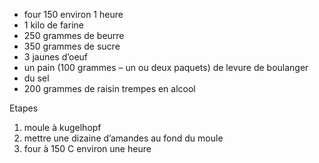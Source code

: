 * four 150 environ 1 heure
* 1 kilo de farine
* 250 grammes de beurre
* 350 grammes de sucre
* 3 jaunes d’oeuf
* un pain (100 grammes – un ou deux paquets) de levure de boulanger
* du sel
* 200 grammes de raisin trempes en alcool

Etapes

1. moule à kugelhopf
1. mettre une dizaine d’amandes au fond du moule
1. four à 150 C environ une heure 